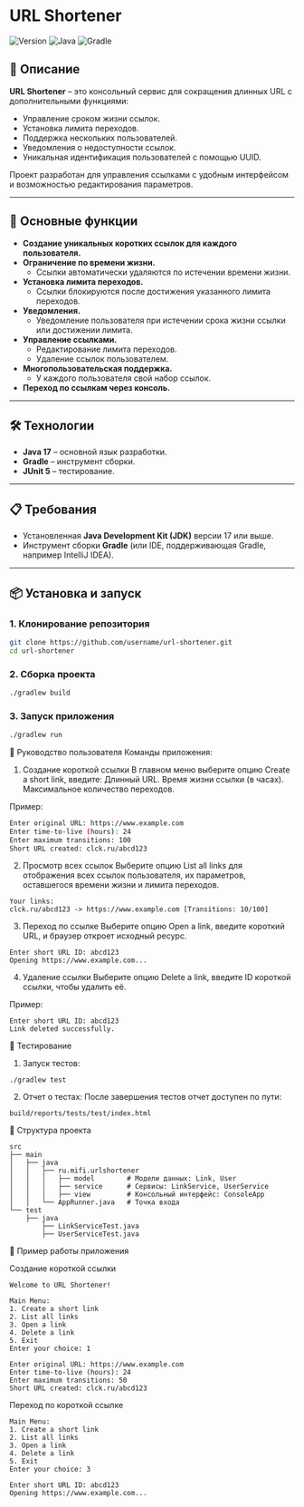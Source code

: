 # URL Shortener

![Version](https://img.shields.io/badge/Version-1.0-blue)
![Java](https://img.shields.io/badge/Java-17-green)
![Gradle](https://img.shields.io/badge/Gradle-BuildTool-orange)

## 📖 Описание

**URL Shortener** – это консольный сервис для сокращения длинных URL с дополнительными функциями:
- Управление сроком жизни ссылок.
- Установка лимита переходов.
- Поддержка нескольких пользователей.
- Уведомления о недоступности ссылок.
- Уникальная идентификация пользователей с помощью UUID.

Проект разработан для управления ссылками с удобным интерфейсом и возможностью редактирования параметров.

---

## 🚀 Основные функции

- **Создание уникальных коротких ссылок для каждого пользователя.**
- **Ограничение по времени жизни.**
    - Ссылки автоматически удаляются по истечении времени жизни.
- **Установка лимита переходов.**
    - Ссылки блокируются после достижения указанного лимита переходов.
- **Уведомления.**
    - Уведомление пользователя при истечении срока жизни ссылки или достижении лимита.
- **Управление ссылками.**
    - Редактирование лимита переходов.
    - Удаление ссылок пользователем.
- **Многопользовательская поддержка.**
    - У каждого пользователя свой набор ссылок.
- **Переход по ссылкам через консоль.**

---

## 🛠️ Технологии

- **Java 17** – основной язык разработки.
- **Gradle** – инструмент сборки.
- **JUnit 5** – тестирование.

---

## 📋 Требования

- Установленная **Java Development Kit (JDK)** версии 17 или выше.
- Инструмент сборки **Gradle** (или IDE, поддерживающая Gradle, например IntelliJ IDEA).

---

## 📦 Установка и запуск

### 1. Клонирование репозитория
```bash
git clone https://github.com/username/url-shortener.git
cd url-shortener
```

### 2. Сборка проекта
```bash
./gradlew build
```

### 3. Запуск приложения
```bash
./gradlew run
```

📖 Руководство пользователя
Команды приложения:
1. Создание короткой ссылки
В главном меню выберите опцию Create a short link, введите:
Длинный URL.
Время жизни ссылки (в часах).
Максимальное количество переходов.

Пример:
```bash
Enter original URL: https://www.example.com
Enter time-to-live (hours): 24
Enter maximum transitions: 100
Short URL created: clck.ru/abcd123
```

2. Просмотр всех ссылок
   Выберите опцию List all links для отображения всех ссылок пользователя, их параметров, оставшегося времени жизни и лимита переходов.
```text
Your links:
clck.ru/abcd123 -> https://www.example.com [Transitions: 10/100]
```

3. Переход по ссылке
   Выберите опцию Open a link, введите короткий URL, и браузер откроет исходный ресурс.
```text
Enter short URL ID: abcd123
Opening https://www.example.com...
```

4. Удаление ссылки
   Выберите опцию Delete a link, введите ID короткой ссылки, чтобы удалить её.

Пример:
```text
Enter short URL ID: abcd123
Link deleted successfully.
```

🧪 Тестирование

1. Запуск тестов:
```text
./gradlew test
```
2. Отчет о тестах: После завершения тестов отчет доступен по пути:
```text
build/reports/tests/test/index.html
```

📂 Структура проекта
```text
src
├── main
│   ├── java
│   │   ├── ru.mifi.urlshortener
│   │   │   ├── model        # Модели данных: Link, User
│   │   │   ├── service      # Сервисы: LinkService, UserService
│   │   │   ├── view         # Консольный интерфейс: ConsoleApp
│   │   └── AppRunner.java   # Точка входа
└── test
    ├── java
        ├── LinkServiceTest.java
        ├── UserServiceTest.java
```

🌟 Пример работы приложения

Создание короткой ссылки
```text
Welcome to URL Shortener!

Main Menu:
1. Create a short link
2. List all links
3. Open a link
4. Delete a link
5. Exit
Enter your choice: 1

Enter original URL: https://www.example.com
Enter time-to-live (hours): 24
Enter maximum transitions: 50
Short URL created: clck.ru/abcd123
```
Переход по короткой ссылке

```text
Main Menu:
1. Create a short link
2. List all links
3. Open a link
4. Delete a link
5. Exit
Enter your choice: 3

Enter short URL ID: abcd123
Opening https://www.example.com...
```

